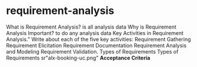 # requirement-analysis
 What is Requirement Analysis? 
   is all analysis data
Why is Requirement Analysis Important? 
   to do any analysis data 
Key Activities in Requirement Analysis.”
Write about each of the five key activities:
Requirement Gathering
Requirement Elicitation
Requirement Documentation
Requirement Analysis and Modeling
Requirement Validation.
Types of Requirements
Types of Requirements
sr"alx-booking-uc.png"
**Acceptance Criteria**
